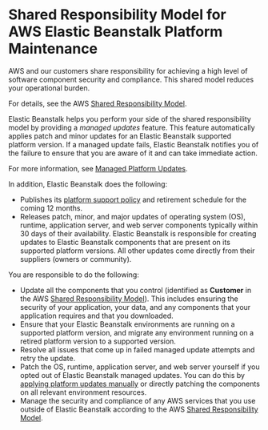# Shared Responsibility Model for AWS Elastic Beanstalk Platform Maintenance<a name="platforms-shared-responsibility"></a>

AWS and our customers share responsibility for achieving a high level of software component security and compliance\. This shared model reduces your operational burden\.

For details, see the AWS [Shared Responsibility Model](https://aws.amazon.com/compliance/shared-responsibility-model/)\.

Elastic Beanstalk helps you perform your side of the shared responsibility model by providing a *managed updates* feature\. This feature automatically applies patch and minor updates for an Elastic Beanstalk supported platform version\. If a managed update fails, Elastic Beanstalk notifies you of the failure to ensure that you are aware of it and can take immediate action\.

For more information, see [Managed Platform Updates](environment-platform-update-managed.md)\.

In addition, Elastic Beanstalk does the following:
+ Publishes its [platform support policy](platforms-support-policy.md) and retirement schedule for the coming 12 months\.
+ Releases patch, minor, and major updates of operating system \(OS\), runtime, application server, and web server components typically within 30 days of their availability\. Elastic Beanstalk is responsible for creating updates to Elastic Beanstalk components that are present on its supported platform versions\. All other updates come directly from their suppliers \(owners or community\)\.

You are responsible to do the following:
+ Update all the components that you control \(identified as **Customer** in the AWS [Shared Responsibility Model](https://aws.amazon.com/compliance/shared-responsibility-model/)\)\. This includes ensuring the security of your application, your data, and any components that your application requires and that you downloaded\.
+ Ensure that your Elastic Beanstalk environments are running on a supported platform version, and migrate any environment running on a retired platform version to a supported version\.
+ Resolve all issues that come up in failed managed update attempts and retry the update\.
+ Patch the OS, runtime, application server, and web server yourself if you opted out of Elastic Beanstalk managed updates\. You can do this by [applying platform updates manually](using-features.platform.upgrade.md) or directly patching the components on all relevant environment resources\.
+ Manage the security and compliance of any AWS services that you use outside of Elastic Beanstalk according to the AWS [Shared Responsibility Model](https://aws.amazon.com/compliance/shared-responsibility-model/)\.